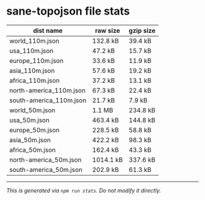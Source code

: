 # sane-topojson file stats

| dist name | raw size | gzip size |
| --------- | -------- | --------- |
| world_110m.json | 132.8 kB | 39.4 kB |
| usa_110m.json | 47.2 kB | 15.7 kB |
| europe_110m.json | 33.6 kB | 11.9 kB |
| asia_110m.json | 57.6 kB | 19.2 kB |
| africa_110m.json | 37.2 kB | 13.1 kB |
| north-america_110m.json | 67.3 kB | 22.4 kB |
| south-america_110m.json | 21.7 kB | 7.9 kB |
| world_50m.json | 1.1 MB | 234.8 kB |
| usa_50m.json | 463.4 kB | 144.8 kB |
| europe_50m.json | 228.5 kB | 58.8 kB |
| asia_50m.json | 422.2 kB | 98.3 kB |
| africa_50m.json | 162.4 kB | 43.3 kB |
| north-america_50m.json | 1014.1 kB | 337.6 kB |
| south-america_50m.json | 202.9 kB | 61.3 kB |

------------
_This is generated via `npm run stats`. Do not modify it directly._
